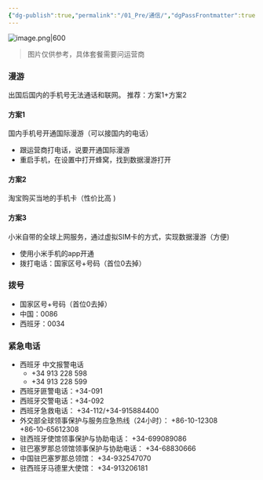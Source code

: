```yaml
---
{"dg-publish":true,"permalink":"/01_Pre/通信/","dgPassFrontmatter":true}
---
```


![image.png|600](https://obsidan-1314364309.cos.ap-beijing.myqcloud.com/obsidan/20250303015944341.png)
>图片仅供参考，具体套餐需要问运营商
### 漫游
出国后国内的手机号无法通话和联网。
推荐：方案1+方案2
#### 方案1
国内手机号开通国际漫游（可以接国内的电话）
+  跟运营商打电话，说要开通国际漫游
+ 重启手机，在设置中打开蜂窝，找到数据漫游打开

#### 方案2
淘宝购买当地的手机卡（性价比高	)

#### 方案3
小米自带的全球上网服务，通过虚拟SIM卡的方式，实现数据漫游（方便)	
+ 使用小米手机的app开通
+ 拨打电话：国家区号+号码（首位0去掉）
### 拨号
+ 国家区号+号码（首位0去掉）
+ 中国：0086
+ 西班牙：0034

### 紧急电话
+ 西班牙 中文报警电话
	+ +34 913 228 598	
	+ +34 913 228 599	
+ 西班牙匪警电话：+34-091	
+ 西班牙交警电话：+34-092	
+ 西班牙急救电话：	+34-112/+34-915884400	
+ 外交部全球领事保护与服务应急热线（24小时）：	+86-10-12308	
	+86-10-65612308	
+ 驻西班牙使馆领事保护与协助电话：	+34-699089086	
+ 驻巴塞罗那总领馆领事保护与协助电话：	+34-68830666	
+ 中国驻巴塞罗那总领馆：	+34-932547070	
+ 驻西班牙马德里大使馆：	+34-913206181	